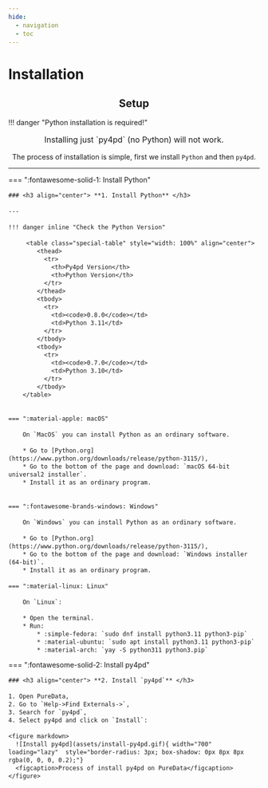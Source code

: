 ```yaml
---
hide:
  - navigation
  - toc
---
```


# Installation

## <h2 align="center"> **Setup** </h2>

!!! danger "Python installation is required!"

<p style="font-size: 16px" align="center">Installing just `py4pd` (no Python) will not work.</p>

 <p align="center"> The process of installation is simple, first we install <code>Python</code> and then <code>py4pd</code>. </p>

---

=== ":fontawesome-solid-1: Install Python"

    ### <h3 align="center"> **1. Install Python** </h3>

    ---

    !!! danger inline "Check the Python Version"

         <table class="special-table" style="width: 100%" align="center">
            <thead>
              <tr>
                <th>Py4pd Version</th>
                <th>Python Version</th>
              </tr>
            </thead>
            <tbody>
              <tr>
                <td><code>0.8.0</code></td>
                <td>Python 3.11</td>
              </tr>
            </tbody>
            <tbody>
              <tr>
                <td><code>0.7.0</code></td>
                <td>Python 3.10</td>
              </tr>
            </tbody>
        </table>


    === ":material-apple: macOS"

        On `MacOS` you can install Python as an ordinary software.

        * Go to [Python.org](https://www.python.org/downloads/release/python-3115/),
        * Go to the bottom of the page and download: `macOS 64-bit universal2 installer`.
        * Install it as an ordinary program.


    === ":fontawesome-brands-windows: Windows"

        On `Windows` you can install Python as an ordinary software.

        * Go to [Python.org](https://www.python.org/downloads/release/python-3115/),
        * Go to the bottom of the page and download: `Windows installer (64-bit)`.
        * Install it as an ordinary program.

    === ":material-linux: Linux"

        On `Linux`:

        * Open the terminal.
        * Run:
            * :simple-fedora: `sudo dnf install python3.11 python3-pip`
            * :material-ubuntu: `sudo apt install python3.11 python3-pip`
            * :material-arch: `yay -S python311 python3.pip`

=== ":fontawesome-solid-2: Install py4pd"

    ### <h3 align="center"> **2. Install `py4pd`** </h3>

    1. Open PureData,
    2. Go to `Help->Find Externals->`,
    3. Search for `py4pd`,
    4. Select py4pd and click on `Install`:

    <figure markdown>
      ![Install py4pd](assets/install-py4pd.gif){ width="700" loading="lazy"  style="border-radius: 3px; box-shadow: 0px 8px 8px rgba(0, 0, 0, 0.2);"}
      <figcaption>Process of install py4pd on PureData</figcaption>
    </figure>
